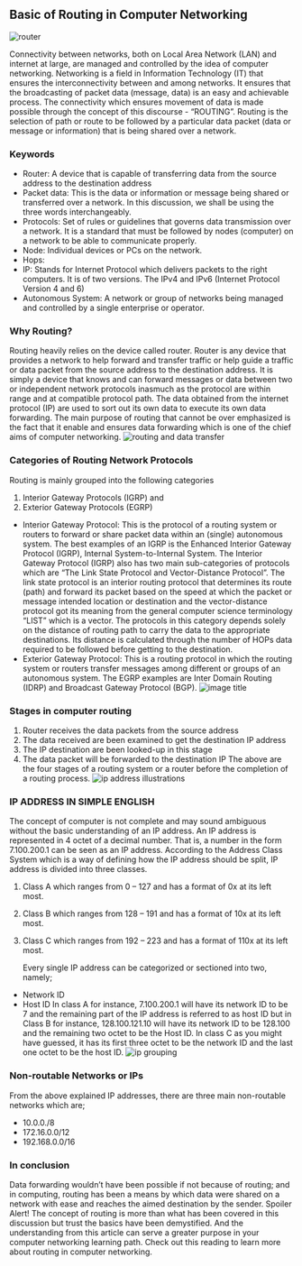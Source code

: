 ## Basic of Routing in Computer Networking

![router](/engineering-education/router.jpg)

Connectivity between networks, both on Local Area Network (LAN) and internet at large, are managed and controlled by the idea of computer networking. Networking is a field in Information Technology (IT) that ensures the interconnectivity between and among networks. It ensures that the broadcasting of packet data (message, data) is an easy and achievable process. The connectivity which ensures movement of data is made possible through the concept of this discourse - “ROUTING”. Routing is the selection of path or route to be followed by a particular data packet (data or message or information) that is being shared over a network.

### Keywords

- Router: A device that is capable of transferring data from the source address to the destination address
- Packet data: This is the data or information or message being shared or transferred over a network. In this discussion, we shall be using the three words interchangeably.
- Protocols: Set of rules or guidelines that governs data transmission over a network. It is a standard that must be followed by nodes (computer) on a network to be able to communicate properly.
- Node: Individual devices or PCs on the network.
- Hops:
- IP: Stands for Internet Protocol which delivers packets to the right computers. It is of two versions. The IPv4 and IPv6 (Internet Protocol Version 4 and 6)
- Autonomous System: A network or group of networks being managed and controlled by a single enterprise or operator.

### Why Routing?

Routing heavily relies on the device called router. Router is any device that provides a network to help forward and transfer traffic or help guide a traffic or data packet from the source address to the destination address. It is simply a device that knows and can forward messages or data between two or independent network protocols inasmuch as the protocol are within range and at compatible protocol path. The data obtained from the internet protocol (IP) are used to sort out its own data to execute its own data forwarding.
The main purpose of routing that cannot be over emphasized is the fact that it enable and ensures data forwarding which is one of the chief aims of computer networking.
![routing and data transfer](/engineering-education/articles/basic-of-routing-in-computer-networking/new-folder/Transfer.jpeg)

### Categories of Routing Network Protocols

Routing is mainly grouped into the following categories

1. Interior Gateway Protocols (IGRP) and
2. Exterior Gateway Protocols (EGRP)

- Interior Gateway Protocol: This is the protocol of a routing system or routers to forward or share packet data within an (single) autonomous system. The best examples of an IGRP is the Enhanced Interior Gateway Protocol (IGRP), Internal System-to-Internal System.
  The Interior Gateway Protocol (IGRP) also has two main sub-categories of protocols which are “The Link State Protocol and Vector-Distance Protocol”. The link state protocol is an interior routing protocol that determines its route (path) and forward its packet based on the speed at which the packet or message intended location or destination and the vector-distance protocol got its meaning from the general computer science terminology “LIST” which is a vector. The protocols in this category depends solely on the distance of routing path to carry the data to the appropriate destinations. Its distance is calculated through the number of HOPs data required to be followed before getting to the destination.
- Exterior Gateway Protocol: This is a routing protocol in which the routing system or routers transfer messages among different or groups of an autonomous system. The EGRP examples are Inter Domain Routing (IDRP) and Broadcast Gateway Protocol (BGP).
![image title](/engineering-education/new-folder/image-name.jpg)

### Stages in computer routing

1. Router receives the data packets from the source address
2. The data received are been examined to get the destination IP address
3. The IP destination are been looked-up in this stage
4. The data packet will be forwarded to the destination IP
   The above are the four stages of a routing system or a router before the completion of a routing process.
![ip address illustrations](/engineering-education/new-folder/Ip.jpeg)

### IP ADDRESS IN SIMPLE ENGLISH

The concept of computer is not complete and may sound ambiguous without the basic understanding of an IP address. An IP address is represented in 4 octet of a decimal number. That is, a number in the form 7.100.200.1 can be seen as an IP address. According to the Address Class System which is a way of defining how the IP address should be split, IP address is divided into three classes.

1. Class A which ranges from 0 – 127 and has a format of 0x at its left most.
2. Class B which ranges from 128 – 191 and has a format of 10x at its left most.
3. Class C which ranges from 192 – 223 and has a format of 110x at its left most.


   Every single IP address can be categorized or sectioned into two, namely;

- Network ID
- Host ID
  In class A for instance, 7.100.200.1 will have its network ID to be 7 and the remaining part of the IP address is referred to as host ID but in Class B for instance, 128.100.121.10 will have its network ID to be 128.100 and the remaining two octet to be the Host ID. In class C as you might have guessed, it has its first three octet to be the network ID and the last one octet to be the host ID.
  ![ip grouping](/engineering-education/new-folder/Hostidpng)
  
###  Non-routable Networks or IPs
  From the above explained IP addresses, there are three main non-routable networks which are;
- 10.0.0./8
- 172.16.0.0/12
- 192.168.0.0/16

### In conclusion

Data forwarding wouldn’t have been possible if not because of routing; and in computing, routing has been a means by which data were shared on a network with ease and reaches the aimed destination by the sender. Spoiler Alert! The concept of routing is more than what has been covered in this discussion but trust the basics have been demystified. And the understanding from this article can serve a greater purpose in your computer networking learning path. Check out this reading to learn more about routing in computer networking.
